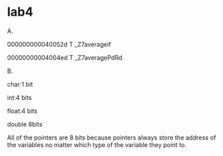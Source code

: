 # lab4

A.

000000000040052d T _Z7averageif

00000000004004ed T _Z7averagePdRd

B.

char:1 bit

int:4 bits

float:4 bits

double 8bits

All of the pointers are 8 bits because pointers always store the address of the variables no matter which type of the variable they point to.
